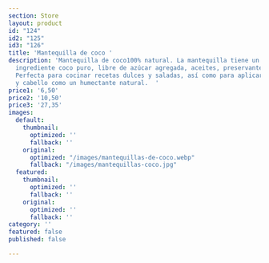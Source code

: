 ```yaml
---
section: Store
layout: product
id: "124"
id2: "125"
id3: "126"
title: 'Mantequilla de coco '
description: 'Mantequilla de coco100% natural. La mantequilla tiene un único único
  ingrediente coco puro, libre de azúcar agregada, aceites, preservantes y gluten.
  Perfecta para cocinar recetas dulces y saladas, así como para aplicar sobre tu piel
  y cabello como un humectante natural.  '
price1: '6,50'
price2: '10,50'
price3: '27,35'
images:
  default:
    thumbnail:
      optimized: ''
      fallback: ''
    original:
      optimized: "/images/mantequillas-de-coco.webp"
      fallback: "/images/mantequillas-coco.jpg"
  featured:
    thumbnail:
      optimized: ''
      fallback: ''
    original:
      optimized: ''
      fallback: ''
category: ''
featured: false
published: false

---
```

